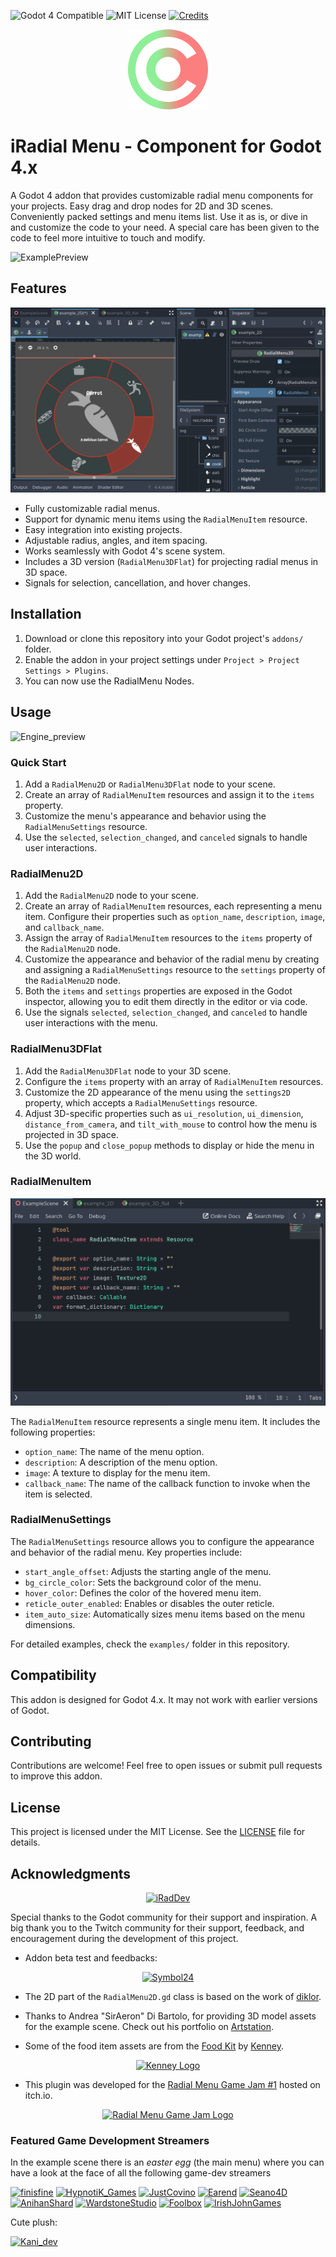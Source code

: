 ![Godot 4 Compatible](https://img.shields.io/badge/Godot-4.4-478CBF?logo=godotengine) ![MIT License](https://img.shields.io/badge/License-MIT-green) [![Credits](https://img.shields.io/badge/Credits-blue)](./CREDITS.md)

<center><img src="icon_plugin.svg" alt="iRadialMenuIcon" /></center>

# iRadial Menu - Component for Godot 4.x

A Godot 4 addon that provides customizable radial menu components for your projects. Easy drag and drop nodes for 2D and 3D scenes. Conveniently packed settings and menu items list. Use it as is, or dive in and customize the code to your need. A special care has been given to the code to feel more intuitive to touch and modify.

![ExamplePreview](media/readme-example.gif)

## Features

![Engine_preview](media/readme-2d_settings.gif)

- Fully customizable radial menus.
- Support for dynamic menu items using the `RadialMenuItem` resource.
- Easy integration into existing projects.
- Adjustable radius, angles, and item spacing.
- Works seamlessly with Godot 4's scene system.
- Includes a 3D version (`RadialMenu3DFlat`) for projecting radial menus in 3D space.
- Signals for selection, cancellation, and hover changes.

## Installation

1. Download or clone this repository into your Godot project's `addons/` folder.
2. Enable the addon in your project settings under `Project > Project Settings > Plugins`.
3. You can now use the RadialMenu Nodes.

## Usage

![Engine_preview](media/readme-editor_preview.gif)

### Quick Start

1. Add a `RadialMenu2D` or `RadialMenu3DFlat` node to your scene.
2. Create an array of `RadialMenuItem` resources and assign it to the `items` property.
3. Customize the menu's appearance and behavior using the `RadialMenuSettings` resource.
4. Use the `selected`, `selection_changed`, and `canceled` signals to handle user interactions.

### RadialMenu2D

1. Add the `RadialMenu2D` node to your scene.
2. Create an array of `RadialMenuItem` resources, each representing a menu item. Configure their properties such as `option_name`, `description`, `image`, and `callback_name`.
3. Assign the array of `RadialMenuItem` resources to the `items` property of the `RadialMenu2D` node.
4. Customize the appearance and behavior of the radial menu by creating and assigning a `RadialMenuSettings` resource to the `settings` property of the `RadialMenu2D` node.
5. Both the `items` and `settings` properties are exposed in the Godot inspector, allowing you to edit them directly in the editor or via code.
6. Use the signals `selected`, `selection_changed`, and `canceled` to handle user interactions with the menu.

### RadialMenu3DFlat

1. Add the `RadialMenu3DFlat` node to your 3D scene.
2. Configure the `items` property with an array of `RadialMenuItem` resources.
3. Customize the 2D appearance of the menu using the `settings2D` property, which accepts a `RadialMenuSettings` resource.
4. Adjust 3D-specific properties such as `ui_resolution`, `ui_dimension`, `distance_from_camera`, and `tilt_with_mouse` to control how the menu is projected in 3D space.
5. Use the `popup` and `close_popup` methods to display or hide the menu in the 3D world.

### RadialMenuItem

![RadialMenuItem_script](media/readme-item_script.png)

The `RadialMenuItem` resource represents a single menu item. It includes the following properties:
- `option_name`: The name of the menu option.
- `description`: A description of the menu option.
- `image`: A texture to display for the menu item.
- `callback_name`: The name of the callback function to invoke when the item is selected.

### RadialMenuSettings

The `RadialMenuSettings` resource allows you to configure the appearance and behavior of the radial menu. Key properties include:
- `start_angle_offset`: Adjusts the starting angle of the menu.
- `bg_circle_color`: Sets the background color of the menu.
- `hover_color`: Defines the color of the hovered menu item.
- `reticle_outer_enabled`: Enables or disables the outer reticle.
- `item_auto_size`: Automatically sizes menu items based on the menu dimensions.

For detailed examples, check the `examples/` folder in this repository.

## Compatibility

This addon is designed for Godot 4.x. It may not work with earlier versions of Godot.

## Contributing

Contributions are welcome! Feel free to open issues or submit pull requests to improve this addon.

## License

This project is licensed under the MIT License. See the [LICENSE](LICENSE.md) file for details.

## Acknowledgments

<div align="center">
    <a href="https://twitch.tv/iraddev">
        <img src="https://static-cdn.jtvnw.net/jtv_user_pictures/cceb39b3-01c2-41b2-9309-a9c9697372cb-profile_image-70x70.png" alt="iRadDev" />
    </a>
</div>

Special thanks to the Godot community for their support and inspiration.
A big thank you to the Twitch community for their support, feedback, and encouragement during the development of this project.

- Addon beta test and feedbacks:
<div align="center">
    <a href="https://twitch.tv/symbol24">
        <img src="https://static-cdn.jtvnw.net/jtv_user_pictures/ab4ccfdb-2d3b-4bcd-bb66-9634bdf8486e-profile_image-70x70.png" alt="Symbol24" />
    </a>
</div>


- The 2D part of the `RadialMenu2D.gd` class is based on the work of [diklor](https://github.com/diklor/advanced_radial_menu).

- Thanks to Andrea "SirAeron" Di Bartolo, for providing 3D model assets for the example scene. Check out his portfolio on [Artstation](https://www.artstation.com/andreadbx).

- Some of the food item assets are from the [Food Kit](https://kenney.nl/assets/food-kit) by [Kenney](https://kenney.nl/).  

<div align="center">
    <a href="https://kenney.nl/">
        <img src="https://kenney.nl/data/img/logo@2.png" alt="Kenney Logo" style="max-width: 128px;" />
    </a>
</div>

- This plugin was developed for the [Radial Menu Game Jam #1](https://itch.io/jam/radial-menu-game-jam-1) hosted on itch.io.  

<div align="center">
    <a href="https://itch.io/jam/radial-menu-game-jam-1">
        <img src="https://img.itch.zone/aW1hZ2UyL2phbS80MDUxMDEvMjA0NTMxOTkucG5n/original/v608wf.png" alt="Radial Menu Game Jam Logo" style="max-height: 256px" />
    </a>
</div>

### Featured Game Development Streamers

In the example scene there is an _easter egg_ (the main menu) where you can have a look at the face of all the following game-dev streamers

[![finisfine](https://static-cdn.jtvnw.net/jtv_user_pictures/a6c0a845-1a54-4c09-94c4-ffe02ae7e1b2-profile_image-70x70.png)](https://www.twitch.tv/finisfine)
[![HypnotiK_Games](https://static-cdn.jtvnw.net/jtv_user_pictures/27029693-20ae-4ae3-9b77-a26435afb142-profile_image-70x70.png)](https://www.twitch.tv/hypnotik_games)
[![JustCovino](https://static-cdn.jtvnw.net/jtv_user_pictures/aa289863-84af-4115-8c86-b14c40c8f49a-profile_image-70x70.png)](https://www.twitch.tv/justcovino)
[![Earend](https://static-cdn.jtvnw.net/jtv_user_pictures/earend-profile_image-8a1bb1ba3edb4b4a-70x70.jpeg)](https://www.twitch.tv/earend)
[![Seano4D](https://static-cdn.jtvnw.net/jtv_user_pictures/8e6809ec-e7a2-46a5-8af3-15554d12e23f-profile_image-70x70.png)](https://www.twitch.tv/seano4d)
[![AnihanShard](https://static-cdn.jtvnw.net/jtv_user_pictures/6a730e3a-7925-41ce-9505-cbd5a00e7536-profile_image-70x70.png)](https://www.twitch.tv/anihanshard)
[![WardstoneStudio](https://static-cdn.jtvnw.net/jtv_user_pictures/e0fba9f5-6a15-4d37-b898-b285414e72a8-profile_image-70x70.jpeg)](https://www.twitch.tv/wardstonestudio)
[![Foolbox](https://static-cdn.jtvnw.net/jtv_user_pictures/4a0085b1-1c8c-4780-899c-2c7c6e2e8e57-profile_image-70x70.png)](https://www.twitch.tv/foolbox)
[![IrishJohnGames](https://static-cdn.jtvnw.net/jtv_user_pictures/16630846-e4c8-4ff2-82c7-0f02ed2b5ff6-profile_image-70x70.png)](https://www.twitch.tv/irishjohngames)

Cute plush:

[![Kani_dev](https://static-cdn.jtvnw.net/jtv_user_pictures/7e6b3d9f-3498-4662-b71b-19fd314148c3-profile_image-70x70.png)](https://www.twitch.tv/kani_dev)
